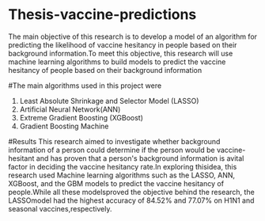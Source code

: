 # Thesis-vaccine-predictions
The main objective of this research is to develop a model of an algorithm for predicting the likelihood 
of vaccine hesitancy in people based on their background information.To  meet  this  objective,  this 
research  will  use machine learning algorithms  to  build models to predict the vaccine hesitancy of people
based on their background information

#The main algorithms used in this project were 
1. Least Absolute Shrinkage and Selector Model (LASSO)
2. Artificial Neural Network(ANN)
3. Extreme Gradient Boosting (XGBoost)
4. Gradient Boosting Machine 

#Results
This research aimed to investigate whether background information of a person could determine if the person 
would be vaccine-hesitant and has proven that a person's background information is avital factor in deciding 
the vaccine hesitancy rate.In  exploring  thisidea,  this  research  used  Machine  learning algorithms  such 
as  the LASSO,  ANN,  XGBoost,  and  the  GBM  models  to  predict  the  vaccine  hesitancy  of  people.While
all these modelsproved the objective behind the research, the  LASSOmodel had the highest accuracy of 84.52%
and 77.07% on H1N1 and seasonal vaccines,respectively.
